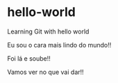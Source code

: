 # hello-world
Learning Git with hello world

Eu sou o cara mais lindo do mundo!!

Foi lá e soube!!

Vamos ver no que vai dar!!
